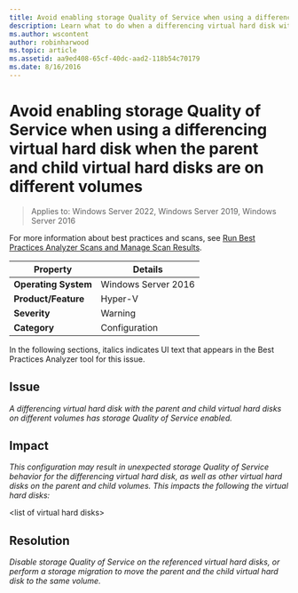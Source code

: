 ```yaml
---
title: Avoid enabling storage Quality of Service when using a differencing virtual hard disk when the parent and child virtual hard disks are on different volumes
description: Learn what to do when a differencing virtual hard disk with the parent and child virtual hard disks on different volumes has storage Quality of Service enabled.
ms.author: wscontent
author: robinharwood
ms.topic: article
ms.assetid: aa9ed408-65cf-40dc-aad2-118b54c70179
ms.date: 8/16/2016
---
```

# Avoid enabling storage Quality of Service when using a differencing virtual hard disk when the parent and child virtual hard disks are on different volumes

>Applies to: Windows Server 2022, Windows Server 2019, Windows Server 2016

For more information about best practices and scans, see [Run Best Practices Analyzer Scans and Manage Scan Results](/previous-versions/windows/it-pro/windows-server-2012-R2-and-2012/hh831400(v=ws.11)).

|Property|Details|
|-|-|
|**Operating System**|Windows Server 2016|
|**Product/Feature**|Hyper-V|
|**Severity**|Warning|
|**Category**|Configuration|

In the following sections, italics indicates UI text that appears in the Best Practices Analyzer tool for this issue.

## **Issue**
*A differencing virtual hard disk with the parent and child virtual hard disks on different volumes has storage Quality of Service enabled.*

## **Impact**
*This configuration may result in unexpected storage Quality of Service behavior for the differencing virtual hard disk, as well as other virtual hard disks on the parent and child volumes. This impacts the following the virtual hard disks:*

\<list of virtual hard disks>

## **Resolution**
*Disable storage Quality of Service on the referenced virtual hard disks, or perform a storage migration to move the parent and the child virtual hard disk to the same volume.*
